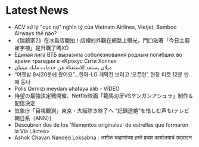 # Latest News
-  ACV xử lý "cục nợ" nghìn tỷ của Vietnam Airlines, Vietjet, Bamboo Airways thế nào?
-  《瑞鎮家2》在冰島店開拍！店裡的外觀在網路上曝光，門口貼著「今日主廚崔宇植」是升職了嗎XD
-  Единая лига ВТБ выразила соболезнования родным погибших во время трагедии в «Крокус Сити Холле»
-  ميلان يستعد للاستغناء عن خدمات مايك مينيان
-  “어젯밤 9시20분에 왔어요”…한화-LG 개막전 보려고 ‘오픈런’, 현장 티켓 12분 만에 동나
-  Polis Qırmızı meydanı əhatəyə alıb - VİDEO
-  待望の最強決定戦開催、Netflix映画「範馬刃牙VSケンガンアシュラ」制作＆配信決定
-  気象庁「目視観測」東京・大阪除き終了へ “記録途絶”を惜しむ声も(テレビ朝日系（ANN）)
-  Descubren dos de los 'filamentos originales' de estrellas que formaron la Vía Láctea>
-  Ashok Chavan Nanded Loksabha : अशोक चव्हाणांच्या हस्ते प्रचार कार्यालयाचं उद्घाटन

